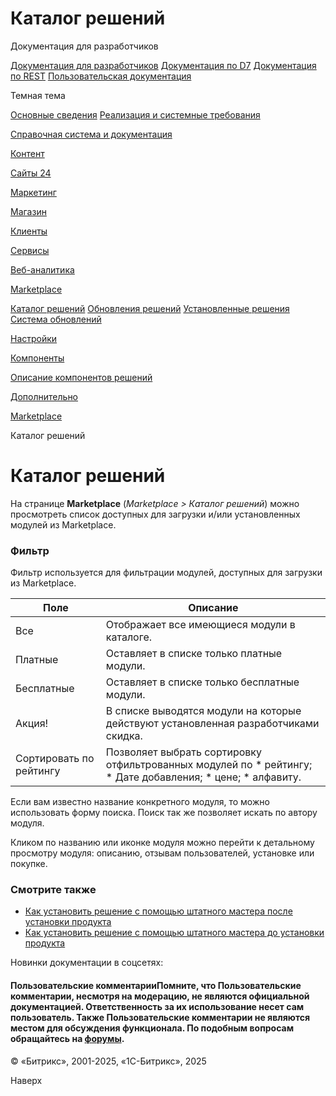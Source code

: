 # Каталог решений

Документация для разработчиков

[Документация для разработчиков](https://dev.1c-bitrix.ru/api_help/)
[Документация по D7](https://dev.1c-bitrix.ru/api_d7/)
[Документация по REST](https://dev.1c-bitrix.ru/rest_help/)
[Пользовательская документация](https://dev.1c-bitrix.ru/user_help/)

Темная тема

[Основные сведения](/user_help/index.php)
[Реализация и системные требования](/user_help/reqintro.php)

[Справочная система и документация](/user_help/help/index.php)

[Контент](/user_help/content/index.php)

[Сайты 24](/user_help/sites24/index.php)

[Маркетинг](/user_help/marketing/index.php)

[Магазин](/user_help/store/index.php)

[Клиенты](/user_help/clients/index.php)

[Сервисы](/user_help/service/index.php)

[Веб-аналитика](/user_help/statistic/index.php)

[Marketplace](/user_help/marketplace/index.php)

[Каталог решений](/user_help/marketplace/update_system_market.php)
[Обновления решений](/user_help/marketplace/update_system_partner.php)
[Установленные решения](/user_help/marketplace/sysupdate_log.php)
[Система обновлений](/user_help/marketplace/sysupdate.php)

[Настройки](/user_help/settings/index.php)

[Компоненты](/user_help/components/index.php)

[Описание компонентов решений](/user_help/description_decisions/index.php)

[Дополнительно](/user_help/additional/index.php)

[Marketplace](/user_help/marketplace/index.php)

Каталог решений

# Каталог решений

На странице **Marketplace** (*Marketplace > Каталог решений*) можно просмотреть список доступных для загрузки и/или установленных модулей из Marketplace.

### Фильтр

Фильтр используется для фильтрации модулей, доступных для загрузки из Marketplace.

| Поле | Описание |
| --- | --- |
| Все | Отображает все имеющиеся модули в каталоге. |
| Платные | Оставляет в списке только платные модули. |
| Бесплатные | Оставляет в списке только бесплатные модули. |
| Акция! | В списке выводятся модули на которые действуют установленная разработчиками скидка. |
| Сортировать по рейтингу | Позволяет выбрать сортировку отфильтрованных модулей по  * рейтингу; * Дате добавления; * цене; * алфавиту. |

Если вам известно название конкретного модуля, то можно использовать форму поиска. Поиск так же позволяет искать по автору модуля.

Кликом по названию или иконке модуля можно перейти к детальному просмотру модуля: описанию, отзывам пользователей, установке или покупке.

  

### Смотрите также

* [Как установить решение с помощью штатного мастера после установки продукта](https://dev.1c-bitrix.ru/learning/course/index.php?COURSE_ID=35&LESSON_ID=1980)
* [Как установить решение с помощью штатного мастера до установки продукта](https://dev.1c-bitrix.ru/learning/course/index.php?COURSE_ID=32&LESSON_ID=3181)

Новинки документации в соцсетях:

#### Пользовательские комментарииПомните, что Пользовательские комментарии, несмотря на модерацию, не являются официальной документацией. Ответственность за их использование несет сам пользователь. Также Пользовательские комментарии не являются местом для обсуждения функционала. По подобным вопросам обращайтесь на [форумы](http://dev.1c-bitrix.ru/community/forums/group1/).

© «Битрикс», 2001-2025, «1С-Битрикс», 2025

Наверх